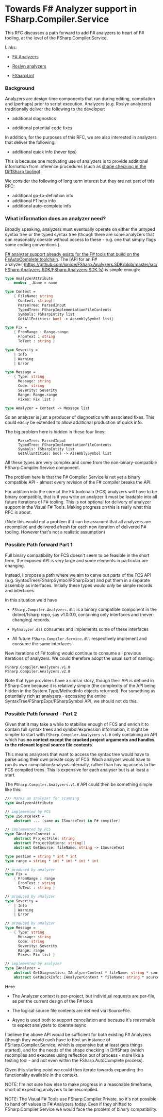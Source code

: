 # Towards F# Analyzer support in FSharp.Compiler.Service

This RFC discusses a path forward to add F# analyzers to heart of F# tooling, at the level of the FSharp.Compiler.Service.  

Links:

* [F# Analyzers](https://github.com/ionide/FSharp.Analyzers.SDK#fsharpanalyzerssdk)

* [Roslyn analyzers](https://github.com/dotnet/roslyn-analyzers)

* [FSharpLint](https://github.com/fsprojects/FSharpLint)



### Background

Analyzers are design-time components that run during editing, compilation and (perhaps) prior to script execution.
Analyzers (e.g. Roslyn analyzers) traditionally deliver the following to the developer:

* additional diagnostics

* additional potential code fixes 

In addition, for the purposes of this RFC, we are also interested in analyzers that deliver the following:

* additional quick info (hover tips)

This is because one motivating use of analyzers is to provide additional information from inference procedures (such as [shape checking in the DiffSharp tooling](https://github.com/DiffSharp/DiffSharp/pull/207)).

We consider the following of long term interest but they are not part of this RFC:

* additional go-to-definition info
* additional F1 help info
* additional auto-complete info

### What information does an analyzer need?

Broadly speaking, analyzers must eventually operate on either the untyped syntax tree or the typed syntax tree (though there
are some analyzers that can reasonably operate without access to these - e.g. one that simply flags some coding conventions.).

[F# analyzer support already exists for the F# tools that build on the FsAutoComplete toolchain](https://github.com/ionide/FSharp.Analyzers.SDK#fsharpanalyzerssdk).
The [API for an F# analyzer])https://github.com/ionide/FSharp.Analyzers.SDK/blob/master/src/FSharp.Analyzers.SDK/FSharp.Analyzers.SDK.fs)
is simple enough:

```fsharp
type AnalyzerAttribute
    member _.Name = name

type Context =
    { FileName: string
      Content: string[]
      ParseTree: ParsedInput
      TypedTree: FSharpImplementationFileContents
      Symbols: FSharpEntity list
      GetAllEntities: bool -> AssemblySymbol list}

type Fix =
    { FromRange : Range.range
      FromText : string
      ToText : string }

type Severity =
    | Info
    | Warning
    | Error

type Message =
    { Type: string
      Message: string
      Code: string
      Severity: Severity
      Range: Range.range
      Fixes: Fix list }

type Analyzer = Context -> Message list
```

So an analyzer is just a producer of diagnostics with associated fixes.  This could easily be extended to allow additional production of quick info.

The big problem here is hidden in these four lines:
```
      ParseTree: ParsedInput
      TypedTree: FSharpImplementationFileContents
      Symbols: FSharpEntity list
      GetAllEntities: bool -> AssemblySymbol list
```

All these types are very complex and come from the non-binary-compatible FSharp.Compiler.Service component.

The problem here is that the F# Compiler Service is not yet a binary compatible API - almost every revision of the F# compiler breaks the API.

For addition into the core of the F# toolchain (FCS) analyzers will have to be binary compatible, that is if you write an analyzer it
must be loadable into all future iterations of F# tooling.  This is not optional for delivery of analyzer support in the Visual F# Tools.
Making progress on this is really what this RFC is about.

(Note this would not a problem if it can be assumed that all analyzers are recompiled and delivered afresh for each new iteration of delivered F# tooling.
However that's not a realistic assumption)

### Possible Path forward Part 1

Full binary compatibility for FCS doesn't seem to be feasible in the short term, the exposed API is very large and some elements in particular are changing.

Instead, I propose a path where we aim to carve out parts of the FCS API (e.g. SyntaxTree/FSharpSymbol/FSharpExpr) and put them in a separate assembly
as interfaces.  Initially these types would *only* be simple records and interfaces.

In this situation we'd have

* `FSharp.Compiler.Analyzers.dll` is a binary compatible component in the dotnet/fsharp repo, say v1.0.0.0, containing only interfaces and (never-changing) records.
    
* `MyAnalyzer.dll` consumes and implements some of these interfaces
    
* All future `FSharp.Compiler.Service.dll` respectively implement and consume the same interfaces 

New iterations of F# tooling would continue to consume all previous iterations of analyzers. We could therefore adopt the usual sort of naming:

    FSharp.Compiler.Analyzers.v1.0
    FSharp.Compiler.Analyzers.v2.0

Note that type providers have a similar story, though their API is defined in FSharp.Core because it is relatively simple
(the complexity of the API being hidden in the System.Type/MethodInfo objects returned).  For something as potentially rich as analyzers -
accessing the entire SyntaxTree/FSharpExpr/FSharpSymbol API, we should not do this.

### Possible Path forward - Part 2

Given that it may take a while to stabilise enough of FCS and enrich it to contain full syntax trees and symbol/expression information, it might be
simpler to start with `FSharp.Compiler.Analyzers.v1.0` only containing an API which has **no context except the cracked project arguments and handles to the
relevant logical source file contents**.

This means analyzers that want to access the syntax tree would have to parse using their own private copy of FCS.
Wach analyzer would have to run its own compilation/analysis internally, rather than having access to the FCS compiled trees.
This is expensive for each analyser but is at least a start.

The `FSharp.Compiler.Analyzers.v1.0` API could then be something simple like this:

```fsharp
/// Marks an analyzer for scanning
type AnalyzerAttribute

// implemented by FCS
type ISourceText =
    abstract ... (same as ISourceText in F# compiler)

// implemented by FCS
type IAnalyzerContext =
    abstract ProjectFile: string
    abstract ProjectOptions: string[]
    abstract GetSource: fileName: string -> ISourceText

type postion = string * int * int
type range = string * int * int * int * int

// produced by analyzer
type Fix =
    { FromRange : range
      FromText : string
      ToText : string }

// produced by analyzer
type Severity =
    | Info
    | Warning
    | Error

// produced by analyzer
type Message =
    { Type: string
      Message: string
      Code: string
      Severity: Severity
      Range: range
      Fixes: Fix list }

// implemented by analyzer
type IAnalyzer =
    abstract GetDiagnostics: IAnalyzerContext * fileName: string * source: ISourceText -> Async<IMessage list>
    abstract GetQuickInfo: IAnalyzerContext * fileName: string * source: ISourceText * position -> Async<IQuickInfo list>

```

Here

* The Analyzer context is per-project, but individual requests are per-file, as per the current design of the F# tools

* The logical source file contents are defined via ISourceFile.

* Async is used both to support cancellation and because it's reasonable to expect analyzers to operate async

I believe the above API would be sufficient for both existing F# Analyzers (though they would each have to host an instance of FSHarp.Compiler.Service,
which is expensive but at least gets things started), and for the needs of the shape checking in DiffSharp (which recompiles and executes 
using reflection out of process - more like a testing tool - and not even within the FSharp.AutoComplete process).

Given this starting point we could then iterate towards expanding the functionality available in the context.

NOTE: I'm not sure how else to make progress in a reasonable timeframe, short of expecting analyzers to be recompiled.

NOTE: The Visual F# Tools use FSharp.Compiler.Private, so it's not possible to hand off values to F# Analyzers today.  Even if they
shifted to FSharp.Compiler.Service we would face the problem of binary compatibility.

